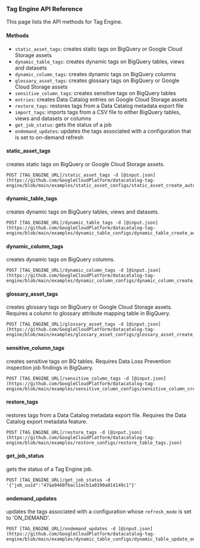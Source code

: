 ### Tag Engine API Reference

This page lists the API methods for Tag Engine. 

#### Methods

* `static_asset_tags`: creates static tags on BigQuery or Google Cloud Storage assets
* `dynamic_table_tags`: creates dynamic tags on BigQuery tables, views and datasets
* `dynamic_column_tags`: creates dynamic tags on BigQuery columns
* `glossary_asset_tags`: creates glossary tags on BigQuery or Google Cloud Storage assets
* `sensitive_column_tags`: creates sensitive tags on BigQuery tables
* `entries`: creates Data Catalog entries on Google Cloud Storage assets
* `restore_tags`: restores tags from a Data Catalog metadata export file
* `import_tags`: imports tags from a CSV file to either BigQuery tables, views and datasets or columns
* `get_job_status`: gets the status of a job
* `ondemand_updates`: updates the tags associated with a configuration that is set to on-demand refresh


#### static_asset_tags

creates static tags on BigQuery or Google Cloud Storage assets. 

```
POST [TAG_ENGINE_URL]/static_asset_tags -d [@input.json](https://github.com/GoogleCloudPlatform/datacatalog-tag-engine/blob/main/examples/static_asset_configs/static_asset_create_auto_bq.json)
```

#### dynamic_table_tags

creates dynamic tags on BigQuery tables, views and datasets.

```
POST [TAG_ENGINE_URL]/dynamic_table_tags -d [@input.json](https://github.com/GoogleCloudPlatform/datacatalog-tag-engine/blob/main/examples/dynamic_table_configs/dynamic_table_create_auto.json)
``` 

#### dynamic_column_tags

creates dynamic tags on BigQuery columns.

```
POST [TAG_ENGINE_URL]/dynamic_column_tags -d [@input.json](https://github.com/GoogleCloudPlatform/datacatalog-tag-engine/blob/main/examples/dynamic_column_configs/dynamic_column_create_auto.json)
``` 

#### glossary_asset_tags

creates glossary tags on BigQuery or Google Cloud Storage assets. Requires a column to glossary attribute mapping table in BigQuery. 

```
POST [TAG_ENGINE_URL]/glossary_asset_tags -d [@input.json](https://github.com/GoogleCloudPlatform/datacatalog-tag-engine/blob/main/examples/glossary_asset_configs/glossary_asset_create_ondemand_bq.json)
``` 

#### sensitive_column_tags

creates sensitive tags on BQ tables. Requires Data Loss Prevention inspection job findings in BigQuery. 

```
POST [TAG_ENGINE_URL]/sensitive_column_tags -d [@input.json](https://github.com/GoogleCloudPlatform/datacatalog-tag-engine/blob/main/examples/sensitive_column_configs/sensitive_column_create_auto.json)
``` 

#### restore_tags

restores tags from a Data Catalog metadata export file. Requires the Data Catalog export metadata feature. 

```
POST [TAG_ENGINE_URL]/restore_tags -d [@input.json](https://github.com/GoogleCloudPlatform/datacatalog-tag-engine/blob/main/examples/restore_configs/restore_table_tags.json)
``` 

#### get_job_status

gets the status of a Tag Engine job. 

```
POST [TAG_ENGINE_URL]/get_job_status -d '{"job_uuid":"47aa9460fbac11ecb1a0190a014149c1"}'
``` 

#### ondemand_updates

updates the tags associated with a configuration whose `refresh_mode` is set to 'ON_DEMAND'. 

```
POST [TAG_ENGINE_URL]/ondemand_updates -d [@input.json](https://github.com/GoogleCloudPlatform/datacatalog-tag-engine/blob/main/examples/dynamic_table_configs/dynamic_table_update_ondemand.json)
``` 